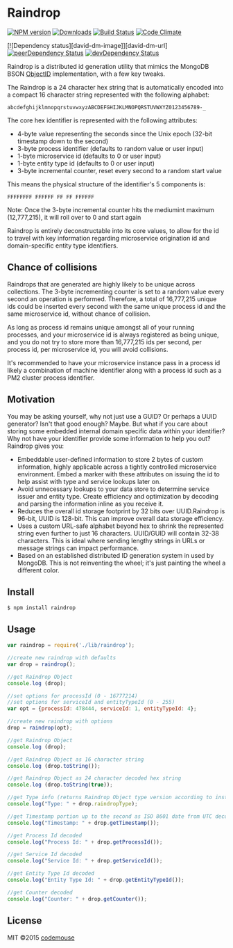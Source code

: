 # Raindrop

[![NPM version][npm-image]][npm-url] [![Downloads][downloads-image]][npm-url] 
[![Build Status][travis-image]][travis-url] 
[![Code Climate][codeclimate-image]][codeclimate-url]

[![Dependency status][david-dm-image]][david-dm-url] 
[![peerDependency Status][daviddm-peer-image]][daviddm-peer-url]
[![devDependency Status][daviddm-dev-image]][daviddm-dev-url]

Raindrop is a distributed id generation utility that mimics the MongoDB BSON [ObjectID](http://docs.mongodb.org/manual/reference/object-id/#ObjectIDs-BSONObjectIDSpecification) implementation, with a few key tweaks.

The Raindrop is a 24 character hex string that is automatically encoded into a compact 16 character string represented with the following alphabet:

```
abcdefghijklmnopqrstuvwxyzABCDEFGHIJKLMNOPQRSTUVWXYZ0123456789-_
```

The core hex identifier is represented with the following attributes:

* 4-byte value representing the seconds since the Unix epoch (32-bit timestamp down to the second)
* 3-byte process identifier (defaults to random value or user input)
* 1-byte microservice id (defaults to 0 or user input)
* 1-byte entity type id (defaults to 0 or user input)
* 3-byte incremental counter, reset every second to a random start value

This means the physical structure of the identifier's 5 components is:
```
FFFFFFFF FFFFFF FF FF FFFFFF
```

Note: Once the 3-byte incremental counter hits the mediumint maximum (12,777,215), it will roll over to 0 and start again

Raindrop is entirely deconstructable into its core values, to allow for the id to travel with key information regarding microservice origination id and domain-specific entity type identifiers.

## Chance of collisions
Raindrops that are generated are highly likely to be unique across collections. The 3-byte incrementing counter is set to a random value every second an operation is performed. Therefore, a total of 16,777,215 unique ids could be inserted every second with the same unique process id and the same microservice id, without chance of collision.
  
As long as process id remains unique amongst all of your running processes, and your microservice id is always registered as being unique, and you do not try to store more than 16,777,215 ids per second, per process id, per microservice id, you will avoid collisions.

It's recommended to have your microservice instance pass in a process id likely a combination of machine identifier along with a process id such as a PM2 cluster process identifier.

## Motivation
You may be asking yourself, why not just use a GUID? Or perhaps a UUID generator? Isn't that good enough?  Maybe. But what if you care about storing some embedded internal domain specific data within your identifier? Why not have your identifier provide some information to help you out?  Raindrop gives you:

* Embeddable user-defined information to store 2 bytes of custom information, highly applicable across a tightly controlled microservice environment. Embed a marker with these attributes on issuing the id to help assist with type and service lookups later on.
* Avoid unnecessary lookups to your data store to determine service issuer and entity type. Create efficiency and optimization by decoding and parsing the information inline as you receive it.
* Reduces the overall id storage footprint by 32 bits over UUID.Raindrop is 96-bit, UUID is 128-bit. This can improve overall data storage efficiency.
* Uses a custom URL-safe alphabet beyond hex to shrink the represented string even further to just 16 characters. UUID/GUID will contain 32-38 characters. This is ideal where sending lengthy strings in URLs or message strings can impact performance.
* Based on an established distributed ID generation system in used by MongoDB. This is not reinventing the wheel; it's just painting the wheel a different color.

## Install
    $ npm install raindrop

## Usage
```javascript
var raindrop = require('./lib/raindrop');

//create new raindrop with defaults
var drop = raindrop();

//get Raindrop Object
console.log (drop);

//set options for processId (0 - 16777214)
//set options for serviceId and entityTypeId (0 - 255)
var opt = {processId: 478444, serviceId: 1, entityTypeId: 4};

//create new raindrop with options
drop = raindrop(opt);

//get Raindrop Object
console.log (drop);

//get Raindrop Object as 16 character string
console.log (drop.toString());

//get Raindrop Object as 24 character decoded hex string
console.log (drop.toString(true));

//get Type info (returns Raindrop Object type version according to installed Node package)
console.log("Type: " + drop.raindropType);

//get Timestamp portion up to the second as ISO 8601 date from UTC decoded
console.log("Timestamp: " + drop.getTimestamp());

//get Process Id decoded
console.log("Process Id: " + drop.getProcessId());

//get Service Id decoded
console.log("Service Id: " + drop.getServiceId());

//get Entity Type Id decoded
console.log("Entity Type Id: " + drop.getEntityTypeId());

//get Counter decoded
console.log("Counter: " + drop.getCounter());
```

## License

MIT ©2015 [codemouse](http://codemouse.com)

[npm-url]: https://npmjs.org/package/raindrop
[downloads-image]: http://img.shields.io/npm/dm/raindrop.svg
[npm-image]: http://img.shields.io/npm/v/raindrop.svg
[travis-image]: http://img.shields.io/travis/codemouse/raindrop.svg
[travis-url]: https://travis-ci.org/codemouse/raindrop
[daviddm-image]: https://david-dm.org/codemouse/raindrop.svg
[daviddm-url]: https://david-dm.org/codemouse/raindrop
[daviddm-peer-image]: https://david-dm.org/codemouse/raindrop/peer-status.svg
[daviddm-peer-url]: https://david-dm.org/codemouse/raindrop#info=peerDependencies
[daviddm-dev-image]: https://david-dm.org/codemouse/raindrop/dev-status.svg
[daviddm-dev-url]: https://david-dm.org/codemouse/raindrop#info=devDependencies
[codeclimate-image]: https://codeclimate.com/github/codemouse/raindrop/badges/gpa.svg
[codeclimate-url]: https://codeclimate.com/github/codemouse/raindrop
